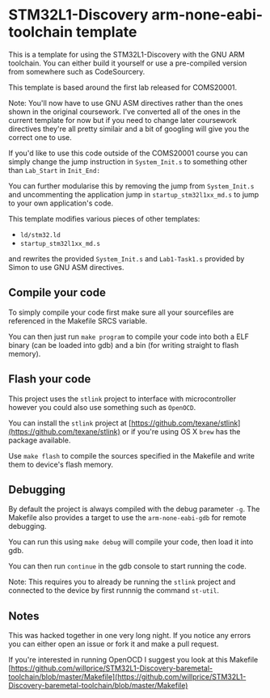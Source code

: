 STM32L1-Discovery arm-none-eabi- toolchain template
=====

This is a template for using the STM32L1-Discovery with the GNU ARM toolchain.
You can either build it yourself or use a pre-compiled version from somewhere such as CodeSourcery.

This template is based around the first lab released for COMS20001.

Note: You'll now have to use GNU ASM directives rather than the ones shown in the original coursework. I've converted
all of the ones in the current template for now but if you need to change later coursework directives they're all pretty similair and a bit of googling will give you the correct one to use.

If you'd like to use this code outside of the COMS20001 course you can simply change the jump instruction in `System_Init.s` to something other than `Lab_Start` in `Init_End:`

You can further modularise this by removing the jump from `System_Init.s` and uncommenting the application jump in `startup_stm32l1xx_md.s` to jump to your own application's code.

This template modifies various pieces of other templates:

* `ld/stm32.ld`
* `startup_stm32l1xx_md.s`

and rewrites the provided `System_Init.s` and `Lab1-Task1.s` provided by Simon to use GNU ASM directives.

## Compile your code
To simply compile your code first make sure all your sourcefiles are referenced in the Makefile SRCS variable. 

You can then just run `make program` to compile your code into both a ELF binary (can be loaded into gdb) and a bin (for writing straight to flash memory).


## Flash your code
This project uses the `stlink` project to interface with microcontroller however you could also use something such as `OpenOCD`.

You can install the `stlink` project at [https://github.com/texane/stlink](https://github.com/texane/stlink) or if you're using OS X `brew` has the package available.

Use `make flash` to compile the sources specified in the Makefile and write them to device's flash memory. 

## Debugging
By default the project is always compiled with the debug parameter `-g`. The Makefile also provides a target to use the `arm-none-eabi-gdb` for remote debugging. 

You can run this using `make debug` will compile your code, then load it into gdb. 

You can then run `continue` in the gdb console to start running the code.

Note: This requires you to already be running the `stlink` project and connected to the device by first runnnig the command `st-util`.

## Notes
This was hacked together in one very long night. If you notice any errors you can either open an issue or fork it and make a pull request.

If you're interested in running OpenOCD I suggest you look at this Makefile [https://github.com/willprice/STM32L1-Discovery-baremetal-toolchain/blob/master/Makefile](https://github.com/willprice/STM32L1-Discovery-baremetal-toolchain/blob/master/Makefile)